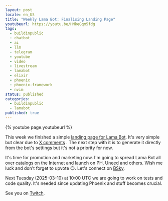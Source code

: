 ```yaml
---
layout: post
locale: en_US
title: "Weekly Lama Bot: Finalising Landing Page"
youtubeurl: https://youtu.be/HMkeGqm5fdg
tags:
  - buildinpublic
  - chatbot
  - ai
  - llm
  - telegram
  - youtube
  - video
  - livestream
  - lamabot
  - elixir
  - phoenix
  - phoenix-framework
  - nvim
status: published
categories:
  - buildinpublic
  - lamabot
published: true
---
```

{% youtube page.youtubeurl %}

This week we finished a simple [landing page for Lama Bot](https://lamabot.io?utm_source=t0ha.ru&utm_medium=post&utm_campaign=weekly). It's very simple but clear due to [X comments](https://x.com/T0ha666/status/1899489552563417219) .  The next step with it is to generate it directly from the bot's settings but it's not a priority for now.

It's time for promotion and marketing now. I'm going to spread Lama Bot all over catalogs on the Internet and launch on PH, Uneed and others. Wish me luck and don't forget to upvote 😉. Let's connect on [BSky](https://bsky.app/profile/t0ha.ru).

Next Tuesday (2025-03-10) at 10:00 UTC we are going to work on tests and code quality. It's needed since updating Phoenix and stuff becomes crucial. 

See you on [Twitch](https://www.twitch.tv/war1and).